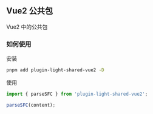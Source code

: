 ## Vue2 公共包

Vue2 中的公共包

### 如何使用

安装

```bash
pnpm add plugin-light-shared-vue2 -D
```

使用

```js
import { parseSFC } from 'plugin-light-shared-vue2';

parseSFC(content);
```
